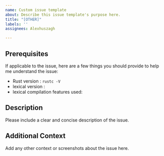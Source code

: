 ```yaml
---
name: Custom issue template
about: Describe this issue template's purpose here.
title: "[OTHER]"
labels: ''
assignees: Alexhuszagh

---
```


## Prerequisites

If applicable to the issue, here are a few things you should provide to help me understand the issue:

- Rust version : `rustc -V`
- lexical version :
- lexical compilation features used:

## Description
Please include a clear and concise description of the issue.

## Additional Context
Add any other context or screenshots about the issue here.
